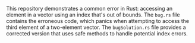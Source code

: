 This repository demonstrates a common error in Rust: accessing an element in a vector using an index that's out of bounds. The `bug.rs` file contains the erroneous code, which panics when attempting to access the third element of a two-element vector. The `bugSolution.rs` file provides a corrected version that uses safe methods to handle potential index errors.